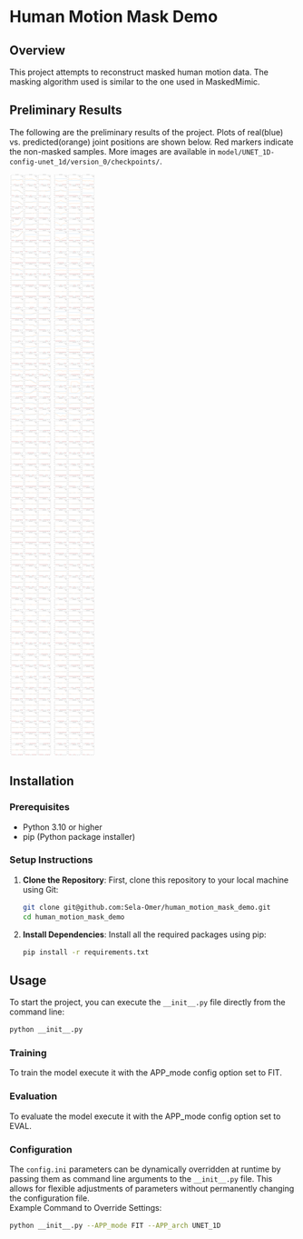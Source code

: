 # Human Motion Mask Demo

## Overview

This project attempts to reconstruct masked human motion data.
The masking algorithm used is similar to the one used in MaskedMimic.

## Preliminary Results

The following are the preliminary results of the project.
Plots of real(blue) vs. predicted(orange) joint positions are shown below.
Red markers indicate the non-masked samples. More images are available
in `model/UNET_1D-config-unet_1d/version_0/checkpoints/`.

![Alt](model/UNET_1D-config-unet_1d/version_0/checkpoints/UNET_1D-config-unet_1d-epoch=18-train_loss=0.00661-sample-1-0.png)
![Alt](model/UNET_1D-config-unet_1d/version_0/checkpoints/UNET_1D-config-unet_1d-epoch=18-train_loss=0.00661-sample-2-0.png)

## Installation

### Prerequisites

- Python 3.10 or higher
- pip (Python package installer)

### Setup Instructions

1. **Clone the Repository**: First, clone this repository to your local machine using Git:

   ```bash
   git clone git@github.com:Sela-Omer/human_motion_mask_demo.git
   cd human_motion_mask_demo
   ```

2. **Install Dependencies**: Install all the required packages using pip:

    ```bash
    pip install -r requirements.txt
    ```

## Usage

To start the project, you can execute the `__init__.py` file directly from the command line:

```bash
python __init__.py
```

### Training

To train the model execute it with the APP_mode config option set to FIT.

### Evaluation

To evaluate the model execute it with the APP_mode config option set to EVAL.

### Configuration

The `config.ini` parameters can be dynamically overridden at runtime by passing them as command line arguments to
the `__init__.py` file. This allows for flexible adjustments of parameters without permanently changing the
configuration file.\
Example Command to Override Settings:

```bash
python __init__.py --APP_mode FIT --APP_arch UNET_1D
```